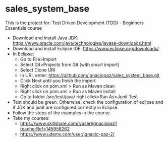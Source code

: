 # sales_system_base
This is the project for: Test Driven Development (TDD) - Beginners Essentials course
- Download and install Java JDK: https://www.oracle.com/java/technologies/javase-downloads.html
- Download and install Eclipse IDE: https://www.eclipse.org/downloads/
- In Eclipse:
	- Go to File>Import
	- Select Git>Projects from Git (with smart import)
	- Select Clone URI
	- In URI, enter: https://github.com/ignaciopaz/sales_system_base.git
	- Click Next until you finish the import
	- Right click on pom.xml > Run as Maven clean
	- Right click on pom.xml > Run as Maven install
	- Go to folder /src/test/java/ right click>Run As>Junit Test
- Test should be green. Otherwise, check the configuration of eclipse and if JDK and junit are configured correctly in Eclipse.
- Follow the steps of the examples in the course.
- Take my courses:
	- https://www.skillshare.com/r/user/ignaciopaz?teacherRef=145958262
	- https://www.udemy.com/user/ignacio-paz-2/
